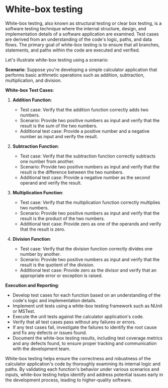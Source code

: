# White-box testing

White-box testing, also known as structural testing or clear box testing, is a software testing technique where the internal structure, design, and implementation details of a software application are examined. Test cases are derived from an understanding of the code's logic, paths, and data flows. The primary goal of white-box testing is to ensure that all branches, statements, and paths within the code are executed and verified.

Let's illustrate white-box testing using a scenario:

**Scenario**: Suppose you're developing a simple calculator application that performs basic arithmetic operations such as addition, subtraction, multiplication, and division.

**White-box Test Cases**:

1. **Addition Function**:
   - Test case: Verify that the addition function correctly adds two numbers.
   - Scenario: Provide two positive numbers as input and verify that the result is the sum of the two numbers.
   - Additional test case: Provide a positive number and a negative number as input and verify the result.

2. **Subtraction Function**:
   - Test case: Verify that the subtraction function correctly subtracts one number from another.
   - Scenario: Provide two positive numbers as input and verify that the result is the difference between the two numbers.
   - Additional test case: Provide a negative number as the second operand and verify the result.

3. **Multiplication Function**:
   - Test case: Verify that the multiplication function correctly multiplies two numbers.
   - Scenario: Provide two positive numbers as input and verify that the result is the product of the two numbers.
   - Additional test case: Provide zero as one of the operands and verify that the result is zero.

4. **Division Function**:
   - Test case: Verify that the division function correctly divides one number by another.
   - Scenario: Provide two positive numbers as input and verify that the result is the quotient of the division.
   - Additional test case: Provide zero as the divisor and verify that an appropriate error or exception is raised.

**Execution and Reporting**:

- Develop test cases for each function based on an understanding of the code's logic and implementation details.
- Implement unit tests using a white-box testing framework such as NUnit or MSTest.
- Execute the unit tests against the calculator application's code.
- Verify that all test cases pass without any failures or errors.
- If any test cases fail, investigate the failures to identify the root cause and fix any defects or issues found.
- Document the white-box testing results, including test coverage metrics and any defects found, to ensure proper tracking and communication with the development team.

White-box testing helps ensure the correctness and robustness of the calculator application's code by thoroughly examining its internal logic and paths. By validating each function's behavior under various scenarios and inputs, white-box testing helps identify and address potential issues early in the development process, leading to higher-quality software.
